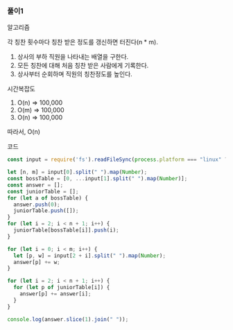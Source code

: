 ### 풀이1

알고리즘 

각 칭찬 횟수마다 칭찬 받은 정도를 갱신하면 터진다(n * m). 

1. 상사의 부하 직원을 나타내는 배열을 구한다.
2. 모든 칭찬에 대해 처음 칭찬 받은 사람에게 기록한다.
3. 상사부터 순회하며 직원의 칭찬정도를 높인다.

시간복잡도

1. O(n) ⇒ 100,000
2. O(m) ⇒ 100,000
3. O(n) ⇒ 100,000

따라서, O(n)

코드

```jsx
const input = require('fs').readFileSync(process.platform === "linux" ? '/dev/stdin' : 'sample.txt').toString().trim().split('\n');

let [n, m] = input[0].split(" ").map(Number);
const bossTable = [0, ...input[1].split(" ").map(Number)];
const answer = [];
const juniorTable = [];
for (let a of bossTable) {
  answer.push(0);
  juniorTable.push([]);
}
for (let i = 2; i < n + 1; i++) {
  juniorTable[bossTable[i]].push(i);
}

for (let i = 0; i < m; i++) {
  let [p, w] = input[2 + i].split(" ").map(Number);
  answer[p] += w;
}

for (let i = 2; i < n + 1; i++) {
  for (let p of juniorTable[i]) {
    answer[p] += answer[i];
  }
}

console.log(answer.slice(1).join(" "));

```